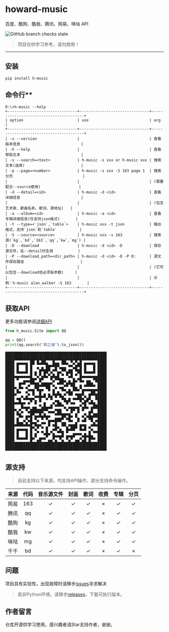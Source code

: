 # howard-music

百度、酷狗、酷我、腾讯、网易、咪咕 API

![GitHub branch checks state](https://img.shields.io/github/checks-status/tt20050510/howard-music/main)

> 项目仅供学习参考，请勿商用！
---

## 安装

```console
pip install h-music
```

## 命令行**

```console
D:\>h-music --help
+-------------------------------+-------------------------------+----------------------------------------+
| option                        | use                           | arg                                    |
+-------------------------------+-------------------------------+----------------------------------------+
| -v --version                  |                               | 查看版本信息                           |
| -h --help                     |                               | 查看帮助文本                           |
| -s --search=<text>            | h-music -s xxx or h-music xxx | 搜索文本(选用)                         |
| -p --page=<number>            | h-music -s xxx -S 163 page 1  | 搜索分页                               |
|                               |                               | (需要配合--source使用)                 |
| -d --detail=<id>              | h-music -d <id>               | 查看详细信息                           |
|                               |                               | (包含艺术家、歌曲名称、歌词、源地址)   |
| -a --album=<id>               | h-music -a <id>               | 查看专辑详细信息(仅支持json格式)       |
| -t --type=<`json`,`table`>    | h-music xxx -t json           | 输出格式，支持`json`和`table`          |
| -S --source=<source>          | h-music xxx -s 163            | 搜索源(`kg`,`bd`,`163`,`qq`,`kw`,`mg`) |
| -D --download                 | h-music -d <id> -D            | 保存源文件，在--detail时生效           |
| -P --download_path=<dir_path> | h-music -d <id> -D -P D:      | 源文件保存路径                         |
|                               |                               | (它可以包含--download但必须有参数)     |
|                               |                               | 示例：h-music alan_walker -S 163       |
+-------------------------------+-------------------------------+----------------------------------------+
```

## 获取API

更多功能请参阅[详细API](https://book.ipyhub.top/yin-le-zhan-shu-ju-api/yin-le-zhan-apipython)

```python
from h_music.Site import QQ

qq = QQ()
print(qq.search("薛之谦").to_json())
```

``` shell
█████████████████████████████████████████████
█████████████████████████████████████████████
████ ▄▄▄▄▄ ██ █▄██▄  █▄▄ ██▄ ▀▄▀▄█ ▄▄▄▄▄ ████
████ █   █ █  ▄ ▄ ██▀▀█▀▄▄▄ ▀▀▄█▀█ █   █ ████
████ █▄▄▄█ █ ▄ █▀██▀▄▀▀▄▄▀▀▄██ ▀██ █▄▄▄█ ████
████▄▄▄▄▄▄▄█ ▀▄▀▄█▄▀▄█▄█ ▀ ▀▄█ ▀ █▄▄▄▄▄▄▄████
████ ▀  ▄▄▄██▀ █▀   ▀▄▀▀██▄ ▄ █▄▀█▄ ▄▄ ▀█████
████  █▀▀ ▄▀▀██▄████▀▄ ▀▀▀▄█▀██  ▄ ▄███▄ ████
████▀▄▀▀ ▀▄▄▄▀█▄▄ ▀█ ▄▀ ▀█▄ ▄ ██▄▀▄▄▄▄▄▄▄████
████▄▀▀  ▀▄ █  █ ▄ ▄ █▄█▄ ▄▀██ ▄▄▄█  ▄██▄████
████ ▄▄▀▄█▄▄▄▀▀█▀▀▄▀█ ▀ ▀█▄ ▄ ▄▄██▄▀▄█  █████
████▄▄█▄▄ ▄▀ █ ▀ ▄   ▄▀█▄ ▀█▀▄▄  ▀▄█▀▄█▄ ████
████   █▄▄▄ ▄▄ ▀▄█▄▄█ ▀▀▀▀▄ ▄▄▄▄▄▀▄█▄ ▄██████
████▀▄▀▄ ▀▄██████▀▀▄▄▄▀██  ▀ █▀ █ ▀  ▄█  ████
████ ▀█▄ ▄▄█▀▄▄█▄█▄▄  ▀▀▀██▀█▄ █  ▄▀▄█▄██████
████ █  ▄▀▄█ ▀▄ ▀ ▀▄▄▄███▀ ▀█▄  █ ▄█ ▀█ ▄████
████▄███▄█▄█▀█▄▄▀▀ █ ▄█  ██ ▄▄▄█ ▄▄▄  ▄█▄████
████ ▄▄▄▄▄ █▀▄▀ ▀ █  ▄█▀▄  █▄██▀ █▄█ ▀▄  ████
████ █   █ █ ▄▀ ▀▄█▄▀▄ ▀▀█ ▀  ▄▄▄▄ ▄ █ ▀▀████
████ █▄▄▄█ █▄▀ ▄▄▄▀  █▀▀█▀ █▀█▀  ▄▀█▀██▄ ████
████▄▄▄▄▄▄▄█▄▄██▄▄▄██▄█▄▄█▄▄█▄▄██▄██▄█▄▄▄████
█████████████████████████████████████████████
▀▀▀▀▀▀▀▀▀▀▀▀▀▀▀▀▀▀▀▀▀▀▀▀▀▀▀▀▀▀▀▀▀▀▀▀▀▀▀▀▀▀▀▀▀
```

## 源支持
> 目前支持以下来源，均支持API操作，部分支持命令操作。

|  来源   | 代码  |  音乐源文件   |  封面   |  歌词   |  收费   |  专辑   | 分页  |
|  :---:  | :---:  | :---:  | :---:  | :---:  | :---:  | :---:  | :---:  |
| 网易  | 163 |✓|✓|✓|×|✓|✓|
| 腾讯  | qq |✓|✓|✓|×|✓|✓|
| 酷狗  | kg |✓|✓|✓|×|✓|✓|
| 酷我  | kw |✓|✓|✓|×|✓|✓|
| 咪咕  | mg |✓|✓|✓|×|✓|✓|
| 千千  | bd |✓|✓|✓|×|✓|×|

## 问题
项目具有实验性，出现故障时请移步[issues](/issues)寻求解决
> 若非Python环境，请移步[releases](/releases)，下载可执行版本。

## 作者留言
仓库开源供学习使用，感兴趣者请Star支持作者，谢谢。
